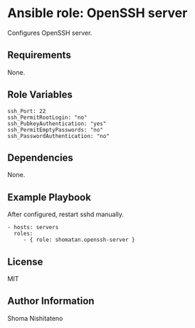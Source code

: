 Ansible role: OpenSSH server
=========

Configures OpenSSH server.

Requirements
------------

None.

Role Variables
--------------

    ssh_Port: 22
    ssh_PermitRootLogin: "no"
    ssh_PubkeyAuthentication: "yes"
    ssh_PermitEmptyPasswords: "no"
    ssh_PasswordAuthentication: "no"

Dependencies
------------

None.

Example Playbook
----------------

After configured, restart sshd manually.

    - hosts: servers
      roles:
         - { role: shomatan.openssh-server }

License
-------

MIT

Author Information
------------------

Shoma Nishitateno